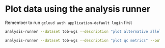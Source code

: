 # Plot data using the analysis runner

<!-- This runs a Hail query script in Dataproc using Hail Batch in order to plot a test dataset using the analysis runner. -->
Remember to run ```gcloud auth application-default login``` first

```sh
analysis-runner --dataset tob-wgs --description "plot alternative allele frequencies" --output-dir "plot/v0" --access-level test python3 plot_alt_af.py
```

```sh
analysis-runner --dataset tob-wgs --description "plot qc metrics" --output-dir "plot/v0" --access-level test python3 plot_qc.py
```
